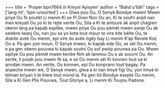 +++
title = 'Prayer bpn7664 in Kreyol Ayisyen'
author = "Bahá'u'lláh"
tags = ['lang-ht', 'bpn-unsorted']
+++
Glwa pou Ou, O Senyè Bondye mwen! Mwen priye Ou fò poutèt Li menm Ki se Pi Gran Non Ou an, Ki te soufri anpil nan men kreyati Ou yo ki te rejte verite Ou, Sila a Ki te antoure ak anpil chagren okenn lang pa kapab esplike, mwen priye Ou pou pèmèt mwen sonje Ou ak selebre lwanj Ou, nan jou sa yo kote tout moun te vire kite bèlte Ou, te diskite avèk Ou menm, epi vire do avèk ògèy bay Li menm K’ap Revele Koz Ou a. Pa gen yon moun, O Senyè mwen, ki kapab ede Ou, se sèl Ou menm, e pa gen okenn pouvwa ki kapab soutni Ou sof pwòp pouvwa pa Ou. 
Mwen sipliye Ou pou pèmèt mwen kenbe fèm ak lanmou Ou e ak souvni Ou. An verite, li posib pou mwen fè sa, e se Ou menm sèl Ki konnen tout sa ki anndan mwen. An verite, Ou konnen, epi Ou konprann tout bagay. Pa anpeche mwen wè, O Senyè mwen, glwa a ki nan limyè figi Ou, yon limyè ki tèlman briyan li te klere tout mond la. Pa gen lòt Bondye esepte Ou menm, Sila a Ki Gen Plis Pouvwa, Tout Gloriye a, Li menm Ki Toujou Padone.
